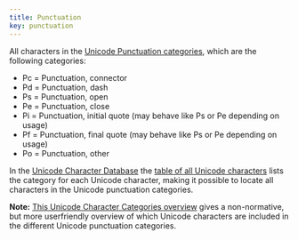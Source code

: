 ```yaml
---
title: Punctuation
key: punctuation
---
```


All characters in the [Unicode Punctuation categories](http://www.unicode.org/versions/Unicode12.1.0/ch04.pdf#G134153), which are the following categories:

- Pc = Punctuation, connector
- Pd = Punctuation, dash
- Ps = Punctuation, open
- Pe = Punctuation, close
- Pi = Punctuation, initial quote (may behave like Ps or Pe depending on usage)
- Pf = Punctuation, final quote (may behave like Ps or Pe depending on usage)
- Po = Punctuation, other

In the [Unicode Character Database](https://unicode.org/ucd/) the [table of all Unicode characters](https://www.unicode.org/Public/UCD/latest/ucd/UnicodeData.txt) lists the category for each Unicode character, making it possible to locate all characters in the Unicode punctuation categories.

**Note:** [This Unicode Character Categories overview](https://www.fileformat.info/info/unicode/category/index.htm) gives a non-normative, but more userfriendly overview of which Unicode characters are included in the different Unicode punctuation categories.
